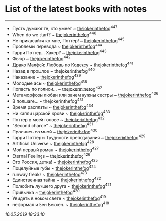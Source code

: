 # List of the latest books with notes
---

* Пусть думают те, кто умеет ~ [thejokerinthefog](users/317/317244423-vkontakte)<sup>447</sup>
* When do we start? ~ [thejokerinthefog](users/317/317244423-vkontakte)<sup>446</sup>
* Не прикасайся ко мне, Поттер! ~ [thejokerinthefog](users/317/317244423-vkontakte)<sup>445</sup>
* Проблемы перевода ~ [thejokerinthefog](users/317/317244423-vkontakte)<sup>444</sup>
* Гарри Поттер... Хакер? ~ [thejokerinthefog](users/317/317244423-vkontakte)<sup>443</sup>
* Фьюр ~ [thejokerinthefog](users/317/317244423-vkontakte)<sup>442</sup>
* Драко Малфой: Любовь по Кодексу ~ [thejokerinthefog](users/317/317244423-vkontakte)<sup>441</sup>
* Назад в прошлое ~ [thejokerinthefog](users/317/317244423-vkontakte)<sup>440</sup>
* Наказание ~ [thejokerinthefog](users/317/317244423-vkontakte)<sup>439</sup>
* Молодые асы ~ [thejokerinthefog](users/317/317244423-vkontakte)<sup>438</sup>
* Попасть по полной... ~ [thejokerinthefog](users/317/317244423-vkontakte)<sup>437</sup>
* Метаморфозы любви или зачем нужны сестры ~ [thejokerinthefog](users/317/317244423-vkontakte)<sup>436</sup>
* В полшаге... ~ [thejokerinthefog](users/317/317244423-vkontakte)<sup>435</sup>
* Время расплаты ~ [thejokerinthefog](users/317/317244423-vkontakte)<sup>434</sup>
* Ни капли царской крови ~ [thejokerinthefog](users/317/317244423-vkontakte)<sup>433</sup>
* Поттер в моей голове ~ [thejokerinthefog](users/317/317244423-vkontakte)<sup>432</sup>
* "Second chance" ~ [thejokerinthefog](users/317/317244423-vkontakte)<sup>431</sup>
* Проснись со мной ~ [thejokerinthefog](users/317/317244423-vkontakte)<sup>430</sup>
* Гарри Поттер и Трудности преподавания ~ [thejokerinthefog](users/317/317244423-vkontakte)<sup>429</sup>
* Artificial Universe ~ [thejokerinthefog](users/317/317244423-vkontakte)<sup>428</sup>
* Мой первый роман ~ [thejokerinthefog](users/317/317244423-vkontakte)<sup>427</sup>
* Eternal Feelings ~ [thejokerinthefog](users/317/317244423-vkontakte)<sup>426</sup>
* Это Россия, детка! ~ [thejokerinthefog](users/317/317244423-vkontakte)<sup>425</sup>
* Поцелуйные губы ~ [thejokerinthefog](users/317/317244423-vkontakte)<sup>424</sup>
* runway freaks ~ [thejokerinthefog](users/317/317244423-vkontakte)<sup>423</sup>
* Единственная тайна ~ [thejokerinthefog](users/317/317244423-vkontakte)<sup>422</sup>
* Полюбить лучшего друга ~ [thejokerinthefog](users/317/317244423-vkontakte)<sup>421</sup>
* Привычка ~ [thejokerinthefog](users/317/317244423-vkontakte)<sup>420</sup>
* Увидеть в новом свете ~ [thejokerinthefog](users/317/317244423-vkontakte)<sup>419</sup>
* неформал и Бен Бекхен. ~ [thejokerinthefog](users/317/317244423-vkontakte)<sup>418</sup>


_16.05.2019 18:33:10_
